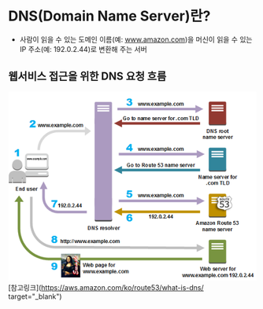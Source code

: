 # DNS(Domain Name Server)란? 
-  사람이 읽을 수 있는 도메인 이름(예: www.amazon.com)을 머신이 읽을 수 있는 IP 주소(예: 192.0.2.44)로 변환해 주는 서버


## 웹서비스 접근을 위한 DNS 요청 흐름
![웹서비스 접근을 위한 DNS 요청 흐름](https://github.com/JinYongHwa/operating_system/raw/master/dns/dns_aws.png)
[참고링크](https://aws.amazon.com/ko/route53/what-is-dns/ target="_blank")
